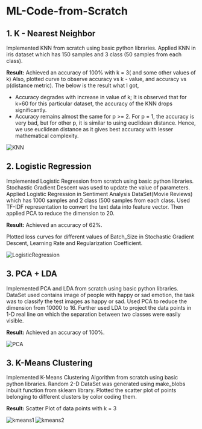 # ML-Code-from-Scratch
## 1. K - Nearest Neighbor

Implemented KNN from scratch using basic python libraries. Applied KNN in iris dataset which has 150 samples and 3 class (50 samples from each class). 

**Result:** Achieved an accuracy of 100% with k = 3( and some other values of k)
Also, plotted curve to observe accuracy vs k - value, and accuracy vs p(distance metric). The below is the result what I got,
- Accuracy degrades with increase in value of k; It is observed that for k>60 for this particular dataset, the accuracy of the KNN drops significantly.
- Accuracy remains almost the same for p >= 2. For p = 1, the accuracy is very bad, but for other p, it is similar to using euclidean distance. Hence, we use euclidean distance as it gives best accuracy with lesser mathematical complexity.


![KNN](https://user-images.githubusercontent.com/46930697/169519620-a7ca2a5e-7d60-48af-99db-7fc93f7ed831.JPG)

## 2. Logistic Regression

Implemented Logistic Regression from scratch using basic python libraries. Stochastic Gradient Descent was used to update the value of parameters. Applied Logistic Regression in Sentiment Analysis DataSet(Movie Reviews) which has 1000 samples and 2 class (500 samples from each class. Used TF-IDF representation to convert the text data into feature vector. Then applied PCA to reduce the dimension to 20.

**Result:** Achieved an accuracy of 62%.

Plotted loss curves for different values of Batch_Size in Stochastic Gradient Descent, Learning Rate and Regularization Coefficient.

![LogisticRegression](https://user-images.githubusercontent.com/46930697/169519666-779977ec-cb09-4b85-80dd-94b952c2db01.JPG)

## 3. PCA + LDA

Implemented PCA and LDA from scratch using basic python libraries. DataSet used contains image of people with happy or sad emotion, the task was to classify the test images as happy or sad. Used PCA to reduce the dimension from 10000 to 16. Further used LDA to project the data points in 1-D real line on which the separation between two classes were easily visible. 

**Result:** Achieved an accuracy of 100%.

![PCA](https://user-images.githubusercontent.com/46930697/169519690-fe33c7fb-1926-4d09-85bd-92641ae46b18.JPG)

## 3. K-Means Clustering

Implemented K-Means Clustering Algorithm from scratch using basic python libraries. Random 2-D DataSet was generated using make_blobs inbuilt function from sklearn library. Plotted the scatter plot of points belonging to different clusters by color coding them.

**Result:** Scatter Plot of data points with k = 3

![kmeans1](https://user-images.githubusercontent.com/46930697/169519703-3fb63e6f-c55d-46c5-bb03-5d4188759316.JPG)
![kmeans2](https://user-images.githubusercontent.com/46930697/169519719-bf743657-f1ee-4eca-813d-2f62dca2c7bc.JPG)
